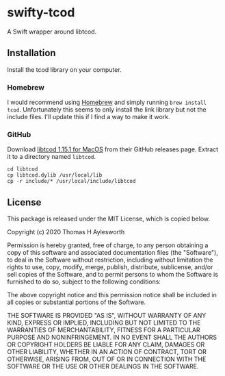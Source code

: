 # swifty-tcod

A Swift wrapper around libtcod.

## Installation

Install the tcod library on your computer. 

### Homebrew

I would recommend using [Homebrew](https://brew.sh) and simply running `brew install tcod`.
Unfortunately this seems to only install the link library but not the include files.
I'll update this if I find a way to make it work.

### GitHub

Download [libtcod 1.15.1 for MacOS](https://github.com/libtcod/libtcod/releases/tag/1.15.1) from their GitHub releases page.
Extract it to a directory named `libtcod`.

```
cd libtcod
cp libtcod.dylib /usr/local/lib
cp -r include/* /usr/local/include/libtcod
```

## License

This package is released under the MIT License, which is copied below.

Copyright (c) 2020 Thomas H Aylesworth

Permission is hereby granted, free of charge, to any person obtaining a copy of this software and associated documentation files (the "Software"), to deal in the Software without restriction, including without limitation the rights to use, copy, modify, merge, publish, distribute, sublicense, and/or sell copies of the Software, and to permit persons to whom the Software is furnished to do so, subject to the following conditions:

The above copyright notice and this permission notice shall be included in all copies or substantial portions of the Software.

THE SOFTWARE IS PROVIDED "AS IS", WITHOUT WARRANTY OF ANY KIND, EXPRESS OR IMPLIED, INCLUDING BUT NOT LIMITED TO THE WARRANTIES OF MERCHANTABILITY, FITNESS FOR A PARTICULAR PURPOSE AND NONINFRINGEMENT. IN NO EVENT SHALL THE AUTHORS OR COPYRIGHT HOLDERS BE LIABLE FOR ANY CLAIM, DAMAGES OR OTHER LIABILITY, WHETHER IN AN ACTION OF CONTRACT, TORT OR OTHERWISE, ARISING FROM, OUT OF OR IN CONNECTION WITH THE SOFTWARE OR THE USE OR OTHER DEALINGS IN THE SOFTWARE.
